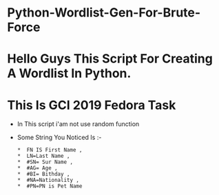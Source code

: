 # Python-Wordlist-Gen-For-Brute-Force

# Hello Guys This Script For Creating A Wordlist In Python. 

# This Is GCI 2019 Fedora Task

* In This script i'am not use random function

* Some String You Noticed Is :- 

      *  FN IS First Name ,
      *  LN=Last Name ,
      *  #SN= Sur Name ,
      *  #AG= Age ,
      *  #BI= Bithday ,
      *  #NA=Nationality ,
      *  #PN=PN is Pet Name
